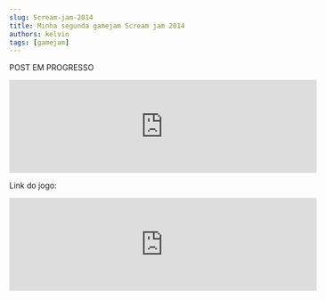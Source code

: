 ```yaml
---
slug: Scream-jam-2014
title: Minha segunda gamejam Scream jam 2014
authors: kelvin
tags: [gamejam]
---
```

POST EM PROGRESSO

<iframe frameborder="0" src="https://itch.io/embed/3059342" width="552" height="167"><a href="https://befinamor.itch.io/disbelief">Disbelief by Triz, Frost</a></iframe>

<!-- truncate -->

Link do jogo:

<iframe frameborder="0" src="https://itch.io/embed/3059342" width="552" height="167"><a href="https://befinamor.itch.io/disbelief">Disbelief by Triz, Frost</a></iframe>
